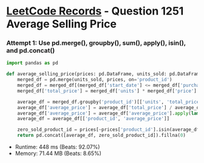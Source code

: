 # [LeetCode Records](../../README.md) - Question 1251 Average Selling Price

### Attempt 1: Use pd.merge(), groupby(), sum(), apply(), isin(), and pd.concat()
```py
import pandas as pd

def average_selling_price(prices: pd.DataFrame, units_sold: pd.DataFrame) -> pd.DataFrame:
    merged_df = pd.merge(units_sold, prices, on='product_id')
    merged_df = merged_df[(merged_df['start_date'] <= merged_df['purchase_date']) & (merged_df['purchase_date'] <= merged_df['end_date'])]
    merged_df['total_price'] = merged_df['units'] * merged_df['price']

    average_df = merged_df.groupby('product_id')[['units', 'total_price']].sum().reset_index()
    average_df['average_price'] = average_df['total_price'] / average_df['units']
    average_df['average_price'] = average_df['average_price'].apply(lambda x: int(x * 100 + 0.5) / 100)
    average_df = average_df[['product_id', 'average_price']]

    zero_sold_product_id = prices[~prices['product_id'].isin(average_df['product_id'])][['product_id']]
    return pd.concat([average_df, zero_sold_product_id]).fillna(0)
```
- Runtime: 448 ms (Beats: 92.07%)
- Memory: 71.44 MB (Beats: 8.65%)

<br>
